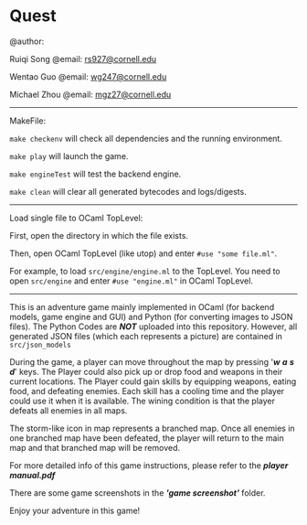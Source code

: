 # Quest
@author: 

Ruiqi Song @email: rs927@cornell.edu  

Wentao Guo @email: wg247@cornell.edu

Michael Zhou @email: mgz27@cornell.edu

************************************************************************************************************************
MakeFile:

```make checkenv```  will check all dependencies and the running environment.

```make play```  will launch the game.

```make engineTest``` will test the backend engine.

```make clean``` will clear all generated bytecodes and logs/digests.

************************************************************************************************************************

Load single file to OCaml TopLevel:

First, open the directory in which the file exists.

Then, open OCaml TopLevel (like utop) and enter ```#use "some file.ml"```.

For example, to load ```src/engine/engine.ml``` to the TopLevel. 
You need to open ```src/engine``` and enter ```#use "engine.ml"``` in OCaml TopLevel.


************************************************************************************************************************
This is an adventure game mainly implemented in OCaml (for backend models, game engine and GUI) and Python (for converting images to JSON files). The Python Codes are ***NOT*** uploaded into this repository. 
However, all generated JSON files (which each represents a picture) are contained in ```src/json_models```

During the game, a player can move throughout the map by pressing '***w*** ***a*** ***s*** ***d***' keys. The Player could also pick up or drop food and weapons in their current locations. The Player could gain skills by equipping weapons, eating food, and defeating enemies. Each skill has a cooling time and the player could use it when it is available. The wining condition is that the player defeats all enemies in all maps. 

The storm-like icon in map represents a branched map. Once all enemies in one branched map have been defeated, the player will return to the main map and that branched map will be removed.

For more detailed info of this game instructions, please refer to the ***player manual.pdf***

There are some game screenshots in the ***'game screenshot'*** folder.

Enjoy your adventure in this game!
